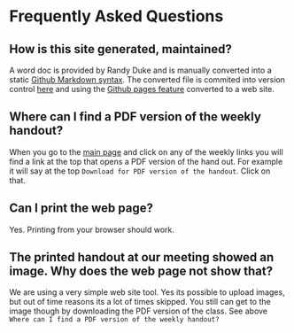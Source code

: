 # Frequently Asked Questions

## How is this site generated, maintained?
A word doc is provided by Randy Duke and is manually converted into a static [Github Markdown syntax](https://guides.github.com/pdfs/markdown-cheatsheet-online.pdf). 
The converted file is commited into version control [here](https://github.com/CalvaryBerean/SundayClass) and using the [Github pages feature](https://guides.github.com/features/pages/) converted to a web site. 

## Where can I find a PDF version of the weekly handout?
When you go to the [main page](https://www.sjcalvaryberean.com/) and click on any of the weekly links you will find a link at the top that opens a PDF version of the hand out. For example it will say at the top `Download for PDF version of the handout`. Click on that.

## Can I print the web page?
Yes. Printing from your browser should work. 

## The printed handout at our meeting showed an image. Why does the web page not show that?
We are using a very simple web site tool. Yes its possible to upload images, but out of time reasons its a lot of times skipped. You still can get to the image though by downloading the PDF version of the class. See above `Where can I find a PDF version of the weekly handout?`
